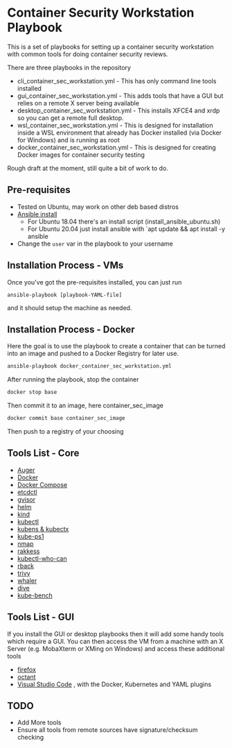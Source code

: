 # Container Security Workstation Playbook

This is a set of playbooks for setting up a container security workstation with common tools for doing container security reviews.

There are three playbooks in the repository

- cli_container_sec_workstation.yml - This has only command line tools installed
- gui_container_sec_workstation.yml - This adds tools that have a GUI but relies on a remote X server being available
- desktop_container_sec_workstation.yml - This installs XFCE4 and xrdp so you can get a remote full desktop.
- wsl_container_sec_workstation.yml - This is designed for installation inside a WSL environment that already has Docker installed (via Docker for Windows) and is running as root
- docker_container_sec_workstation.yml - This is designed for creating Docker images for container security testing

Rough draft at the moment, still quite a bit of work to do.

## Pre-requisites

- Tested on Ubuntu, may work on other deb based distros
- [Ansible install](https://docs.ansible.com/ansible/latest/installation_guide/intro_installation.html)
  - For Ubuntu 18.04 there's an install script (install_ansible_ubuntu.sh)
  - For Ubuntu 20.04 just install ansible with `apt update && apt install -y ansible
- Change the `user` var in the playbook to your username

## Installation Process - VMs

Once you've got the pre-requisites installed, you can just run

```
ansible-playbook [playbook-YAML-file]
```
and it should setup the machine as needed.

## Installation Process - Docker

Here the goal is to use the playbook to create a container that can be turned into an image and pushed to a Docker Registry for later use.

```bash
ansible-playbook docker_container_sec_workstation.yml
```

After running the playbook, stop the container

```bash
docker stop base
```

Then commit it to an image, here container_sec_image

```bash
docker commit base container_sec_image
```

Then push to a registry of your choosing


## Tools List - Core

- [Auger](https://github.com/jpbetz/auger)
- [Docker](https://www.docker.com/)
- [Docker Compose](https://docs.docker.com/compose/)
- [etcdctl](https://etcd.io/)
- [gvisor](https://gvisor.dev/)
- [helm](https://helm.sh/)
- [kind](https://kind.sigs.k8s.io/)
- [kubectl](https://kubernetes.io/docs/tasks/tools/install-kubectl/)
- [kubens & kubectx](https://github.com/ahmetb/kubectx)
- [kube-ps1](https://github.com/jonmosco/kube-ps1)
- [nmap](https://nmap.org/)
- [rakkess](https://github.com/corneliusweig/rakkess)
- [kubectl-who-can](https://github.com/aquasecurity/kubectl-who-can)
- [rback](https://github.com/team-soteria/rback)
- [trivy](https://github.com/aquasecurity/trivy/)
- [whaler](https://github.com/P3GLEG/Whaler)
- [dive](https://github.com/wagoodman/dive)
- [kube-bench](https://github.com/aquasecurity/kube-bench/)

## Tools List - GUI

If you install the GUI or desktop playbooks then it will add some handy tools which require a GUI.  You can then access the VM from a machine with an X Server (e.g. MobaXterm or XMing on Windows) and access these additional tools

- [firefox](https://www.mozilla.org/en-GB/firefox/new/?redirect_source=firefox-com)
- [octant](https://github.com/vmware-tanzu/octant)
- [Visual Studio Code](https://code.visualstudio.com/) , with the Docker, Kubernetes and YAML plugins

## TODO

- Add More tools
- Ensure all tools from remote sources have signature/checksum checking
